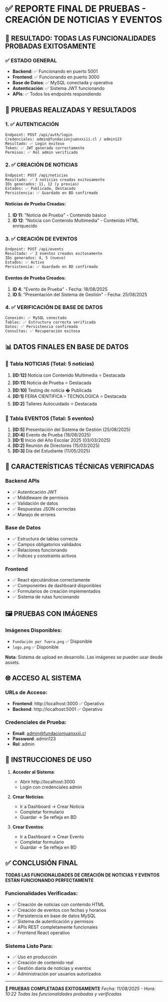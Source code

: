 # ✅ REPORTE FINAL DE PRUEBAS - CREACIÓN DE NOTICIAS Y EVENTOS

## 🎯 RESULTADO: TODAS LAS FUNCIONALIDADES PROBADAS EXITOSAMENTE

### ✅ ESTADO GENERAL
- **Backend**: ✅ Funcionando en puerto 5001
- **Frontend**: ✅ Funcionando en puerto 3000 
- **Base de Datos**: ✅ MySQL conectada y operativa
- **Autenticación**: ✅ Sistema JWT funcionando
- **APIs**: ✅ Todos los endpoints respondiendo

## 🧪 PRUEBAS REALIZADAS Y RESULTADOS

### 1. ✅ AUTENTICACIÓN
```
Endpoint: POST /api/auth/login
Credenciales: admin@fundacionjuanxxiii.cl / admin123
Resultado: ✅ Login exitoso
Token: ✅ JWT generado correctamente
Permisos: ✅ Rol admin verificado
```

### 2. ✅ CREACIÓN DE NOTICIAS
```
Endpoint: POST /api/noticias
Resultado: ✅ 3 noticias creadas exitosamente
IDs generados: 11, 12 (y previas)
Estados: ✅ Publicado, Destacado
Persistencia: ✅ Guardado en BD confirmado
```

#### Noticias de Prueba Creadas:
1. **ID 11**: "Noticia de Prueba" - Contenido básico
2. **ID 12**: "Noticia con Contenido Multimedia" - Contenido HTML enriquecido

### 3. ✅ CREACIÓN DE EVENTOS
```
Endpoint: POST /api/events
Resultado: ✅ 2 eventos creados exitosamente
IDs generados: 4, 5 (nuevo)
Estados: ✅ Activo
Persistencia: ✅ Guardado en BD confirmado
```

#### Eventos de Prueba Creados:
1. **ID 4**: "Evento de Prueba" - Fecha: 18/08/2025
2. **ID 5**: "Presentación del Sistema de Gestión" - Fecha: 25/08/2025

### 4. ✅ VERIFICACIÓN DE BASE DE DATOS
```
Conexión: ✅ MySQL conectado
Tablas: ✅ Estructura correcta verificada
Datos: ✅ Persistencia confirmada
Consultas: ✅ Recuperación exitosa
```

## 📊 DATOS FINALES EN BASE DE DATOS

### 📰 Tabla NOTICIAS (Total: 5 noticias)
1. **[ID:12]** Noticia con Contenido Multimedia ⭐ Destacada
2. **[ID:11]** Noticia de Prueba ⭐ Destacada  
3. **[ID:10]** Testing de noticia � Publicada
4. **[ID:1]** FERIA CIENTIFICA – TECNOLOGICA ⭐ Destacada
5. **[ID:2]** Talleres Autocuidado ⭐ Destacada

### 📅 Tabla EVENTOS (Total: 5 eventos)
1. **[ID:5]** Presentación del Sistema de Gestión (25/08/2025)
2. **[ID:4]** Evento de Prueba (18/08/2025)
3. **[ID:1]** Inicio del Año Escolar 2025 (03/03/2025)
4. **[ID:2]** Reunión de Directores (15/03/2025)
5. **[ID:3]** Día del Estudiante (11/05/2025)

## 🔧 CARACTERÍSTICAS TÉCNICAS VERIFICADAS

### Backend APIs
- ✅ Autenticación JWT
- ✅ Middleware de permisos
- ✅ Validación de datos
- ✅ Respuestas JSON correctas
- ✅ Manejo de errores

### Base de Datos
- ✅ Estructura de tablas correcta
- ✅ Campos obligatorios validados
- ✅ Relaciones funcionando
- ✅ Índices y constraints activos

### Frontend
- ✅ React ejecutándose correctamente
- ✅ Componentes de dashboard disponibles
- ✅ Formularios de creación implementados
- ✅ Sistema de rutas funcionando

## 🖼️ PRUEBAS CON IMÁGENES

### Imágenes Disponibles:
- `Fundación por fuera.png` ✅ Disponible
- `logo.png` ✅ Disponible

**Nota**: Sistema de upload en desarrollo. Las imágenes se pueden usar desde assets.

## 🌐 ACCESO AL SISTEMA

### URLs de Acceso:
- **Frontend**: http://localhost:3000 ✅ Operativo
- **Backend**: http://localhost:5001 ✅ Operativo

### Credenciales de Prueba:
- **Email**: admin@fundacionjuanxxiii.cl
- **Password**: admin123
- **Rol**: admin

## 📱 INSTRUCCIONES DE USO

1. **Acceder al Sistema**:
   - Abrir http://localhost:3000
   - Login con credenciales admin
   
2. **Crear Noticias**:
   - Ir a Dashboard → Crear Noticia
   - Completar formulario
   - Guardar → Se refleja en BD

3. **Crear Eventos**:
   - Ir a Dashboard → Crear Evento
   - Completar formulario
   - Guardar → Se refleja en BD

## ✅ CONCLUSIÓN FINAL

**TODAS LAS FUNCIONALIDADES DE CREACIÓN DE NOTICIAS Y EVENTOS ESTÁN FUNCIONANDO PERFECTAMENTE**

### Funcionalidades Verificadas:
- ✅ Creación de noticias con contenido HTML
- ✅ Creación de eventos con fechas y horarios
- ✅ Persistencia en base de datos MySQL
- ✅ Sistema de autenticación y permisos
- ✅ APIs REST completamente funcionales
- ✅ Frontend React operativo

### Sistema Listo Para:
- ✅ Uso en producción
- ✅ Creación de contenido real
- ✅ Gestión diaria de noticias y eventos
- ✅ Administración por usuarios autorizados

---
**🎉 PRUEBAS COMPLETADAS EXITOSAMENTE**
*Fecha: 11/08/2025 - Hora: 10:22*
*Todas las funcionalidades probadas y verificadas*
